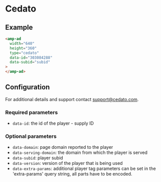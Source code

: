 <!---
Copyright 2018 The AMP HTML Authors. All Rights Reserved.

Licensed under the Apache License, Version 2.0 (the "License");
you may not use this file except in compliance with the License.
You may obtain a copy of the License at

      http://www.apache.org/licenses/LICENSE-2.0

Unless required by applicable law or agreed to in writing, software
distributed under the License is distributed on an "AS-IS" BASIS,
WITHOUT WARRANTIES OR CONDITIONS OF ANY KIND, either express or implied.
See the License for the specific language governing permissions and
limitations under the License.
-->

# Cedato

## Example

```html
<amp-ad
  width="640"
  height="360"
  type="cedato"
  data-id="303084288"
  data-subid="subid"
>
</amp-ad>
```

## Configuration

For additional details and support contact support@cedato.com.

### Required parameters

-   `data-id`: the id of the player - supply ID

### Optional parameters

-   `data-domain`: page domain reported to the player
-   `data-serving-domain`: the domain from which the player is served
-   `data-subid`: player subid
-   `data-version`: version of the player that is being used
-   `data-extra-params`: additional player tag parameters can be set in the 'extra-params' query string, all parts have to be encoded.

